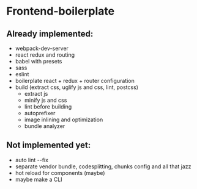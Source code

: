 # Frontend-boilerplate
## Already implemented: 
- webpack-dev-server 
- react redux and routing
- babel with presets
- sass
- eslint
- boilerplate react + redux + router configuration
- build (extract css, uglify js and css, lint, postcss)
  - extract js
  - minify js and css
  - lint before building
  - autoprefixer
  - image inlining and optimization
  - bundle analyzer

## Not implemented yet:
- auto lint --fix
- separate vendor bundle, codesplitting, chunks config and all that jazz
- hot reload for components (maybe)
- maybe make a CLI